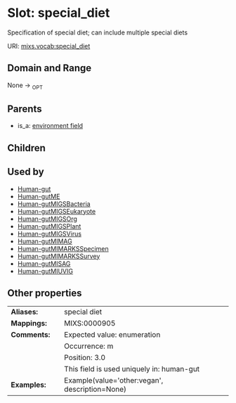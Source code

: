 
# Slot: special_diet


Specification of special diet; can include multiple special diets

URI: [mixs.vocab:special_diet](https://w3id.org/mixs/vocab/special_diet)


## Domain and Range

None ->  <sub>OPT</sub> 

## Parents

 *  is_a: [environment field](environment_field.md)

## Children


## Used by

 * [Human-gut](Human-gut.md)
 * [Human-gutME](Human-gutME.md)
 * [Human-gutMIGSBacteria](Human-gutMIGSBacteria.md)
 * [Human-gutMIGSEukaryote](Human-gutMIGSEukaryote.md)
 * [Human-gutMIGSOrg](Human-gutMIGSOrg.md)
 * [Human-gutMIGSPlant](Human-gutMIGSPlant.md)
 * [Human-gutMIGSVirus](Human-gutMIGSVirus.md)
 * [Human-gutMIMAG](Human-gutMIMAG.md)
 * [Human-gutMIMARKSSpecimen](Human-gutMIMARKSSpecimen.md)
 * [Human-gutMIMARKSSurvey](Human-gutMIMARKSSurvey.md)
 * [Human-gutMISAG](Human-gutMISAG.md)
 * [Human-gutMIUVIG](Human-gutMIUVIG.md)

## Other properties

|  |  |  |
| --- | --- | --- |
| **Aliases:** | | special diet |
| **Mappings:** | | MIXS:0000905 |
| **Comments:** | | Expected value: enumeration |
|  | | Occurrence: m |
|  | | Position: 3.0 |
|  | | This field is used uniquely in: human-gut |
| **Examples:** | | Example(value='other:vegan', description=None) |

